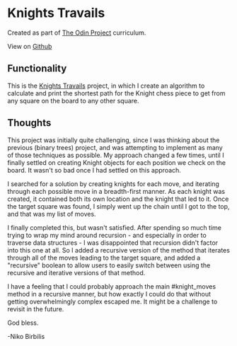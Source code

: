 # Knights Travails
Created as part of [The Odin Project](https://www.theodinproject.com) curriculum.

View on [Github](https://github.com/harmolipi/knights-travails)

## Functionality

This is the [Knights Travails](https://www.theodinproject.com/paths/full-stack-ruby-on-rails/courses/ruby-programming/lessons/knights-travails) project, in which I create an algorithm to calculate and print the shortest path for the Knight chess piece to get from any square on the board to any other square.

## Thoughts

This project was initially quite challenging, since I was thinking about the previous (binary trees) project, and was attempting to implement as many of those techniques as possible. My approach changed a few times, until I finally settled on creating Knight objects for each position we check on the board. It wasn't so bad once I had settled on this approach.

I searched for a solution by creating knights for each move, and iterating through each possible move in a breadth-first manner. As each knight was created, it contained both its own location and the knight that led to it. Once the target square was found, I simply went up the chain until I got to the top, and that was my list of moves.

I finally completed this, but wasn't satisfied. After spending so much time trying to wrap my mind around recursion - and especially in order to traverse data structures - I was disappointed that recursion didn't factor into this one at all. So I added a recursive version of the method that iterates through all of the moves leading to the target square, and added a "recursive" boolean to allow users to easily switch between using the recursive and iterative versions of that method.

I have a feeling that I could probably approach the main #knight_moves method in a recursive manner, but how exactly I could do that without getting overwhelmingly complex escaped me. It might be a challenge to revisit in the future.

God bless.

-Niko Birbilis
